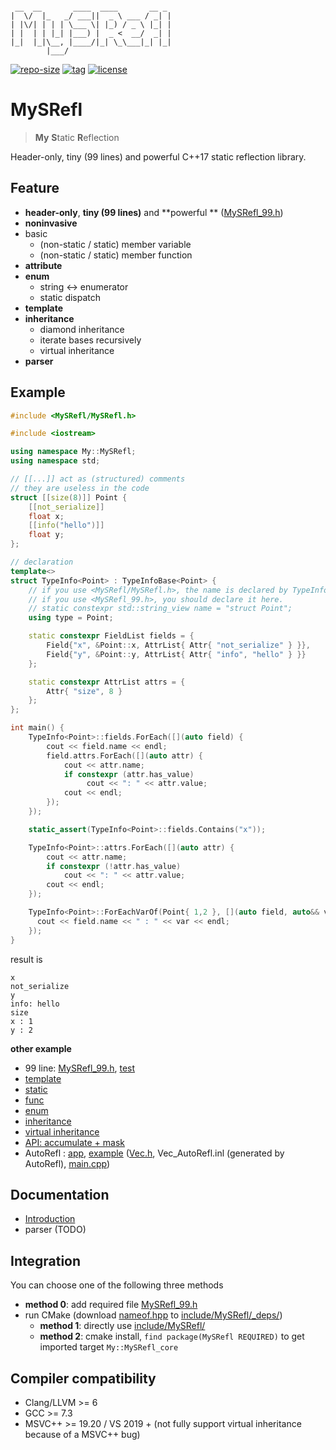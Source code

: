 ```

 __  __       ____  ____       __ _ 
|  \/  |_   _/ ___||  _ \ ___ / _| |
| |\/| | | | \___ \| |_) / _ \ |_| |
| |  | | |_| |___) |  _ <  __/  _| |
|_|  |_|\__, |____/|_| \_\___|_| |_|
        |___/                       

```

[![repo-size](https://img.shields.io/github/languages/code-size/shimakaze09/MySRefl?style=flat)](https://github.com/shimakaze09/MySRefl/archive/main.zip) [![tag](https://img.shields.io/github/v/tag/shimakaze09/MySRefl)](https://github.com/shimakaze09/MySRefl/tags) [![license](https://img.shields.io/github/license/shimakaze09/MySRefl)](LICENSE)

# MySRefl

> **My** **S**tatic **R**eflection

Header-only, tiny (99 lines) and powerful C++17 static reflection library.

## Feature

- **header-only**, **tiny (99 lines)** and **powerful
  ** ([MySRefl_99.h](include/MySRefl_99.h))
- **noninvasive**
- basic
    - (non-static / static) member variable
    - (non-static / static) member function
- **attribute**
- **enum**
    - string <-> enumerator
    - static dispatch
- **template**
- **inheritance**
    - diamond inheritance
    - iterate bases recursively
    - virtual inheritance
- **parser**

## Example

```c++
#include <MySRefl/MySRefl.h>

#include <iostream>

using namespace My::MySRefl;
using namespace std;

// [[...]] act as (structured) comments
// they are useless in the code
struct [[size(8)]] Point {
	[[not_serialize]]
	float x;
	[[info("hello")]]
	float y;
};

// declaration
template<>
struct TypeInfo<Point> : TypeInfoBase<Point> {
	// if you use <MySRefl/MySRefl.h>, the name is declared by TypeInfoBase<Point>
    // if you use <MySRefl_99.h>, you should declare it here.
    // static constexpr std::string_view name = "struct Point";
	using type = Point;

	static constexpr FieldList fields = {
		Field{"x", &Point::x, AttrList{ Attr{ "not_serialize" } }},
		Field{"y", &Point::y, AttrList{ Attr{ "info", "hello" } }}
	};

	static constexpr AttrList attrs = {
		Attr{ "size", 8 }
	};
};

int main() {
	TypeInfo<Point>::fields.ForEach([](auto field) {
		cout << field.name << endl;
		field.attrs.ForEach([](auto attr) {
			cout << attr.name;
			if constexpr (attr.has_value)
				 cout << ": " << attr.value;
            cout << endl;
		});
	});

	static_assert(TypeInfo<Point>::fields.Contains("x"));

	TypeInfo<Point>::attrs.ForEach([](auto attr) {
        cout << attr.name;
		if constexpr (!attr.has_value)
			cout << ": " << attr.value;
        cout << endl;
	});

	TypeInfo<Point>::ForEachVarOf(Point{ 1,2 }, [](auto field, auto&& var) {
      cout << field.name << " : " << var << endl;
	});
}
```

result is

 ```
 x
 not_serialize
 y
 info: hello
 size
 x : 1
 y : 2
 ```

**other example**

- 99 line: [MySRefl_99.h](include/MySRefl_99.h), [test](src/test/06_99/main.cpp)
- [template](src/test/01_template/main.cpp)
- [static](src/test/02_static/main.cpp)
- [func](src/test/03_func/main.cpp)
- [enum](src/test/04_enum/main.cpp)
- [inheritance](src/test/05_inheritance/main.cpp)
- [virtual inheritance](src/test/07_virtual/main.cpp)
- [API: accumulate + mask](src/test/08_mask/main.cpp)
- AutoRefl : [app](src/AutoRefl), [example](src/test/09_AutoRefl/00_basic) ([Vec.h](src/test/09_AutoRefl/00_basic/Vec.h),
Vec_AutoRefl.inl (generated by AutoRefl), [main.cpp](src/test/09_AutoRefl/00_basic/main.cpp))

## Documentation

- [Introduction](doc/intro.md)
- parser (TODO)

## Integration

You can choose one of the following three methods

- **method 0**: add required file [MySRefl_99.h](include/MySRefl_99.h)
- run CMake (download [nameof.hpp](https://github.com/Neargye/nameof/blob/master/include/nameof.hpp)
  to [include/MySRefl/_deps/](include/MySRefl/_deps/))
    - **method 1**: directly use [include/MySRefl/](include/MySRefl/)
    - **method 2**: cmake install, `find package(MySRefl REQUIRED)` to get imported target `My::MySRefl_core`

## Compiler compatibility

- Clang/LLVM >= 6
- GCC >= 7.3
- MSVC++ >= 19.20 / VS 2019 + (not fully support virtual inheritance because of a MSVC++ bug)